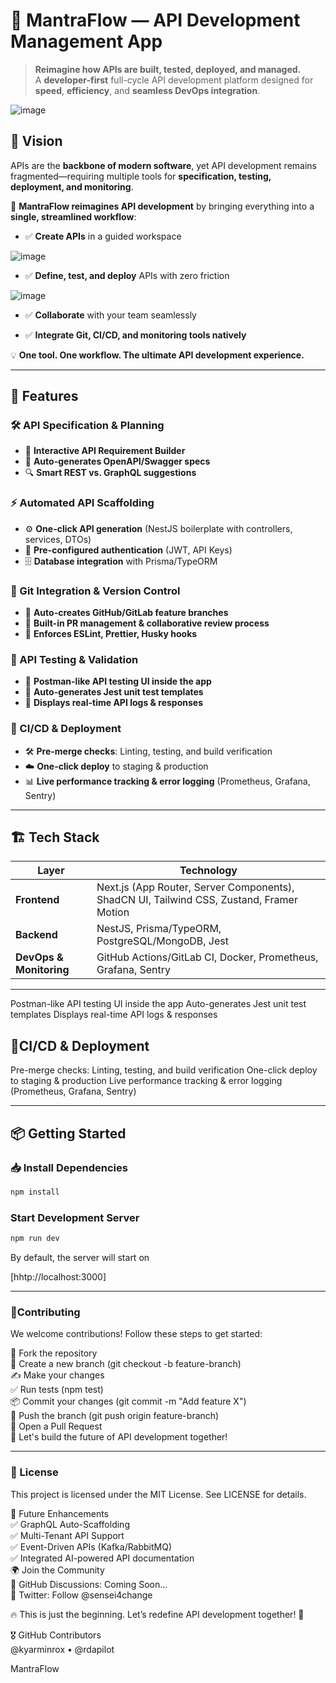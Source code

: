 # 🚀 MantraFlow — API Development Management App

> **Reimagine how APIs are built, tested, deployed, and managed.**  
> A **developer-first** full-cycle API development platform designed for **speed**, **efficiency**, and **seamless DevOps integration**.

![image](https://github.com/user-attachments/assets/eebc5538-7fee-4fbd-8463-95a4a7324d5e)


## 🌟 Vision

APIs are the **backbone of modern software**, yet API development remains fragmented—requiring multiple tools for **specification, testing, deployment, and monitoring**.  

🚀 **MantraFlow reimagines API development** by bringing everything into a **single, streamlined workflow**:

- ✅ **Create APIs** in a guided workspace  

![image](https://github.com/user-attachments/assets/74f905c4-dfb2-45a9-b5fa-c96a2c769cf2)


- ✅ **Define, test, and deploy** APIs with zero friction  

![image](https://github.com/user-attachments/assets/4b3dbdf6-e70d-48d5-97fb-1f358ecc1493)


- ✅ **Collaborate** with your team seamlessly  


- ✅ **Integrate Git, CI/CD, and monitoring tools natively**  

💡 **One tool. One workflow. The ultimate API development experience.**  

---

## 📌 Features  

### 🛠 API Specification & Planning  
- 📝 **Interactive API Requirement Builder**  
- 📜 **Auto-generates OpenAPI/Swagger specs**  
- 🔍 **Smart REST vs. GraphQL suggestions**  

### ⚡ Automated API Scaffolding  
- ⚙️ **One-click API generation** (NestJS boilerplate with controllers, services, DTOs)  
- 🔐 **Pre-configured authentication** (JWT, API Keys)  
- 🗄️ **Database integration** with Prisma/TypeORM  

### 🔗 Git Integration & Version Control  
- 🌱 **Auto-creates GitHub/GitLab feature branches**  
- 🤝 **Built-in PR management & collaborative review process**  
- 🚨 **Enforces ESLint, Prettier, Husky hooks**  

### 🧪 API Testing & Validation  
- 🧪 **Postman-like API testing UI inside the app**  
- 📝 **Auto-generates Jest unit test templates**  
- 📡 **Displays real-time API logs & responses**  

### 🚀 CI/CD & Deployment  
- 🛠 **Pre-merge checks**: Linting, testing, and build verification  
- ☁️ **One-click deploy** to staging & production  
- 📊 **Live performance tracking & error logging** (Prometheus, Grafana, Sentry)  

---

## 🏗 Tech Stack  

| **Layer**   | **Technology** |
|------------|---------------|
| **Frontend** | Next.js (App Router, Server Components), ShadCN UI, Tailwind CSS, Zustand, Framer Motion |
| **Backend** | NestJS, Prisma/TypeORM, PostgreSQL/MongoDB, Jest |
| **DevOps & Monitoring** | GitHub Actions/GitLab CI, Docker, Prometheus, Grafana, Sentry |

---

Postman-like API testing UI inside the app
Auto-generates Jest unit test templates
Displays real-time API logs & responses


## 🚀**CI/CD & Deployment**

Pre-merge checks: Linting, testing, and build verification
One-click deploy to staging & production
Live performance tracking & error logging (Prometheus, Grafana, Sentry)

---

## **📦 Getting Started**

### 📥 Install Dependencies  
```sh
npm install
```

### Start Development Server
```sh
npm run dev
```

By default, the server will start on 

[hhtp://localhost:3000]

---

### 👥Contributing <br>

We welcome contributions! Follow these steps to get started:<br>

🍴 Fork the repository<br>
🌿 Create a new branch (git checkout -b feature-branch)<br>
✍️ Make your changes<br>
✅ Run tests (npm test)<br>
📦 Commit your changes (git commit -m "Add feature X")<br>
🔀 Push the branch (git push origin feature-branch)<br>
📝 Open a Pull Request<br>
🚀 Let's build the future of API development together!<br>

---
### 📜 License<br>

This project is licensed under the MIT License. See LICENSE for details.<br>

🚀 Future Enhancements<br>
 ✅ GraphQL Auto-Scaffolding<br>
 ✅ Multi-Tenant API Support<br>
 ✅ Event-Driven APIs (Kafka/RabbitMQ)<br>
 ✅ Integrated AI-powered API documentation<br>
🌍 Join the Community<br>
📌 GitHub Discussions: Coming Soon...<br>
📌 Twitter: Follow @sensei4change<br>

🔥 This is just the beginning. Let’s redefine API development together! 🚀<br>

🎖 GitHub Contributors<br>
@kyarminrox • @rdapilot<br>

MantraFlow
